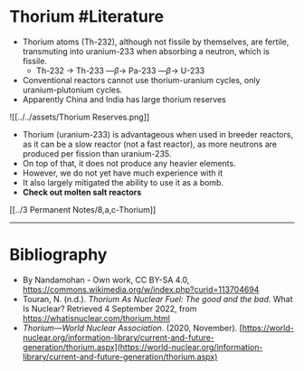 # Thorium #Literature 
- Thorium atoms (Th-232), although not fissile by themselves, are fertile, transmuting into uranium-233 when absorbing a neutron, which is fissile.
	- Th-232 → Th-233 —$\beta$→ Pa-233 —$\beta$→ U-233
- Conventional reactors cannot use thorium-uranium cycles, only uranium-plutonium cycles.
- Apparently China and India has large thorium reserves

![[../../assets/Thorium Reserves.png]]

- Thorium (uranium-233) is advantageous when used in breeder reactors, as it can be a slow reactor (not a fast reactor), as more neutrons are produced per fission than uranium-235.
- On top of that, it does not produce any heavier elements.
- However, we do not yet have much experience with it
- It also largely mitigated the ability to use it as a bomb.
- **Check out molten salt reactors**

[[../3 Permanent Notes/8,a,c-Thorium]]

---
# Bibliography
- By Nandamohan - Own work, CC BY-SA 4.0, https://commons.wikimedia.org/w/index.php?curid=113704694
- Touran, N. (n.d.). _Thorium As Nuclear Fuel: The good and the bad_. What Is Nuclear? Retrieved 4 September 2022, from https://whatisnuclear.com/thorium.html
- _Thorium—World Nuclear Association_. (2020, November). [https://world-nuclear.org/information-library/current-and-future-generation/thorium.aspx](https://world-nuclear.org/information-library/current-and-future-generation/thorium.aspx)